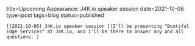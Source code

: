 
title=Upcoming Appearance: J4K.io speaker session 
date=2021-10-06
type=post
tags=blog
status=published
~~~~~~
[(2021-10-06) J4K.io speaker session ](I'll be presenting "Bootiful Edge Services" at J4K.io, and I'll be there to answer any and all questions. ) 
            